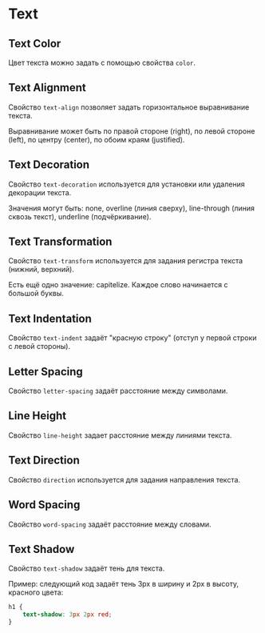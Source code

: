# Text
## Text Color
Цвет текста можно задать с помощью свойства `color`.

## Text Alignment
Свойство `text-align` позволяет задать горизонтальное выравнивание текста.

Выравнивание может быть по правой стороне (right), по левой стороне (left), по центру (center), по обоим краям (justified).

## Text Decoration
Свойство `text-decoration` используется для установки или удаления декорации текста.

Значения могут быть: none, overline (линия сверху), line-through (линия сквозь текст), underline (подчёркивание).

## Text Transformation
Свойство `text-transform` используется для задания регистра текста (нижний, верхний).

Есть ещё одно значение: capitelize. Каждое слово начинается с большой буквы.

## Text Indentation
Свойство `text-indent` задаёт "красную строку" (отступ у первой строки с левой стороны).

## Letter Spacing
Свойство `letter-spacing` задаёт расстояние между символами.

## Line Height
Свойство `line-height` задает расстояние между линиями текста.

## Text Direction
Свойство `direction` используется для задания направления текста.

## Word Spacing
Свойство `word-spacing` задаёт расстояние между словами.

## Text Shadow
Свойство `text-shadow` задаёт тень для текста.

Пример: следующий код задаёт тень 3px в ширину и 2px в высоту, красного цвета:
```css
h1 {
    text-shadow: 3px 2px red;
}
```
